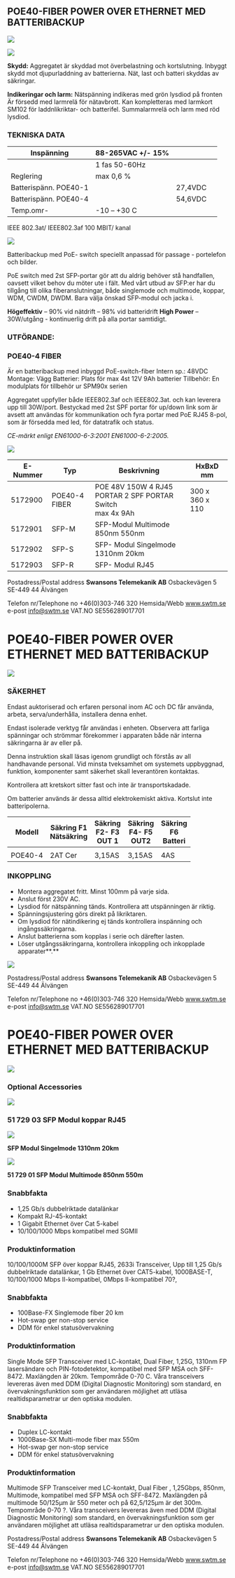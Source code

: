 ## **POE40-FIBER POWER OVER ETHERNET MED BATTERIBACKUP**

![](_page_0_Picture_2.jpeg)

![](_page_0_Picture_3.jpeg)

**Skydd:** Aggregatet är skyddad mot överbelastning och kortslutning. Inbyggt skydd mot djupurladdning av batterierna. Nät, last och batteri skyddas av säkringar.

**Indikeringar och larm:** Nätspänning indikeras med grön lysdiod på fronten Är försedd med larmrelä för nätavbrott. Kan kompletteras med larmkort SM102 för laddnlikriktar- och batterifel. Summalarmrelä och larm med röd lysdiod.

### **TEKNISKA DATA**

| Inspänning            | 88-265VAC +/- 15% |         |  |
|-----------------------|-------------------|---------|--|
|                       | 1 fas 50-60Hz     |         |  |
| Reglering             | max 0,6 %         |         |  |
| Batterispänn. POE40-1 |                   | 27,4VDC |  |
| Batterispänn. POE40-4 |                   | 54,6VDC |  |
| Temp.omr-             | -10 – +30 C       |         |  |

IEEE 802.3at/ IEEE802.3af 100 MBIT/ kanal

![](_page_0_Picture_9.jpeg)

Batteribackup med PoE- switch speciellt anpassad för passage - portelefon och bilder.

PoE switch med 2st SFP-portar gör att du aldrig behöver stå handfallen, oavsett vilket behov du möter ute i fält. Med vårt utbud av SFP:er har du tillgång till olika fiberanslutningar, både singlemode och multimode, koppar, WDM, CWDM, DWDM. Bara välja önskad SFP-modul och jacka i.

**Högeffektiv** – 90% vid nätdrift – 98% vid batteridrift **High Power** – 30W/utgång - kontinuerlig drift på alla portar samtidigt.

### **UTFÖRANDE:**

### **POE40-4 FIBER**

Är en batteribackup med inbyggd PoE-switch-fiber Intern sp.: 48VDC Montage: Vägg Batterier: Plats för max 4st 12V 9Ah batterier Tillbehör: En modulplats för tillbehör ur SPM90x serien

Aggregatet uppfyller både IEEE802.3af och IEEE802.3at. och kan leverera upp till 30W/port. Bestyckad med 2st SPF portar för up/down link som är avsett att användas för kommunikation och fyra portar med PoE RJ45 8-pol, som är försedda med led, för datatrafik och status.

*CE-märkt enligt EN61000-6-3:2001 EN61000-6-2:2005.*

![](_page_0_Picture_18.jpeg)

| E-Nummer | Typ           | Beskrivning                                                  | HxBxD mm        |
|----------|---------------|--------------------------------------------------------------|-----------------|
| 5172900  | POE40-4 FIBER | POE 48V 150W 4 RJ45 PORTAR 2 SPF PORTAR Switch<br>max 4x 9Ah | 300 x 360 x 110 |
| 5172901  | SFP-M         | SFP-Modul Multimode 850nm 550nm                              |                 |
| 5172902  | SFP-S         | SFP- Modul Singelmode 1310nm 20km                            |                 |
| 5172903  | SFP-R         | SFP- Modul RJ45                                              |                 |

Postadress/Postal address **Swansons Telemekanik AB**  Osbackevägen 5 SE-449 44 Älvängen

Telefon nr/Telephone no +46(0)303-746 320 Hemsida/Webb www.swtm.se e-post info@swtm.se VAT.NO SE556289017701

# **POE40-FIBER POWER OVER ETHERNET MED BATTERIBACKUP**

![](_page_1_Picture_2.jpeg)

### **SÄKERHET**

Endast auktoriserad och erfaren personal inom AC och DC får använda, arbeta, serva/underhålla, installera denna enhet.

Endast isolerade verktyg får användas i enheten. Observera att farliga spänningar och strömmar förekommer i apparaten både när interna säkringarna är av eller på.

Denna instruktion skall läsas igenom grundligt och förstås av all handhavande personal. Vid minsta tveksamhet om systemets uppbyggnad, funktion, komponenter samt säkerhet skall leverantören kontaktas.

Kontrollera att kretskort sitter fast och inte är transportskadade.

Om batterier används är dessa alltid elektrokemiskt aktiva. Kortslut inte batteripolerna.

| Modell  | Säkring F1<br>Nätsäkring | Säkring<br>F2- F3<br>OUT 1 | Säkring<br>F4- F5<br>OUT2 | Säkring<br>F6<br>Batteri |
|---------|--------------------------|----------------------------|---------------------------|--------------------------|
|         |                          |                            |                           |                          |
| POE40-4 | 2AT Cer                  | 3,15AS                     | 3,15AS                    | 4AS                      |

### **INKOPPLING**

- Montera aggregatet fritt. Minst 100mm på varje sida.
- Anslut först 230V AC.
- Lysdiod för nätspänning tänds. Kontrollera att utspänningen är riktig.
- Spänningsjustering görs direkt på likriktaren.
- Om lysdiod för nätindikering ej tänds kontrollera inspänning och ingångssäkringarna.
- Anslut batterierna som kopplas i serie och därefter lasten.
- Löser utgångssäkringarna, kontrollera inkoppling och inkopplade apparater**.**

![](_page_1_Figure_18.jpeg)

 

Postadress/Postal address **Swansons Telemekanik AB**  Osbackevägen 5 SE-449 44 Älvängen

Telefon nr/Telephone no +46(0)303-746 320 Hemsida/Webb www.swtm.se e-post info@swtm.se VAT.NO SE556289017701

# **POE40-FIBER POWER OVER ETHERNET MED BATTERIBACKUP**

![](_page_2_Picture_2.jpeg)

### **Optional Accessories**

![](_page_2_Picture_4.jpeg)

### **51 729 03 SFP Modul koppar RJ45**

![](_page_2_Picture_6.jpeg)

 **SFP Modul Singelmode 1310nm 20km** 

![](_page_2_Picture_8.jpeg)

**51 729 01 SFP Modul Multimode 850nm 550m**

### **Snabbfakta**

- 1,25 Gb/s dubbelriktade datalänkar
- Kompakt RJ-45-kontakt
- 1 Gigabit Ethernet över Cat 5-kabel
- 10/100/1000 Mbps kompatibel med SGMII

### **Produktinformation**

10/100/1000M SFP över koppar RJ45, 2633i Transceiver, Upp till 1,25 Gb/s dubbelriktade datalänkar, 1 Gb Ethernet över CAT5-kabel, 1000BASE-T, 10/100/1000 Mbps II-kompatibel, 0Mbps II-kompatibel 70?,

### **Snabbfakta**

- 100Base-FX Singlemode fiber 20 km
- Hot-swap ger non-stop service
- DDM för enkel statusövervakning

### **Produktinformation**

Single Mode SFP Transceiver med LC-kontakt, Dual Fiber, 1,25G, 1310nm FP lasersändare och PIN-fotodetektor, kompatibel med SFP MSA och SFF-8472. Maxlängden är 20km. Tempområde 0-70 C. Våra transceivers levereras även med DDM (Digital Diagnostic Monitoring) som standard, en övervakningsfunktion som ger användaren möjlighet att utläsa realtidsparametrar ur den optiska modulen.

### **Snabbfakta**

- Duplex LC-kontakt
- 1000Base-SX Multi-mode fiber max 550m
- Hot-swap ger non-stop service
- DDM för enkel statusövervakning

### **Produktinformation**

Multimode SFP Transceiver med LC-kontakt, Dual Fiber , 1,25Gbps, 850nm, Multimode, kompatibel med SFP MSA och SFF-8472. Maxlängden på multimode 50/125µm är 550 meter och på 62,5/125µm är det 300m. Tempområde 0-70 ?. Våra transceivers levereras även med DDM (Digital Diagnostic Monitoring) som standard, en övervakningsfunktion som ger användaren möjlighet att utläsa realtidsparametrar ur den optiska modulen.

Postadress/Postal address **Swansons Telemekanik AB**  Osbackevägen 5 SE-449 44 Älvängen

Telefon nr/Telephone no +46(0)303-746 320 Hemsida/Webb www.swtm.se e-post info@swtm.se VAT.NO SE556289017701
